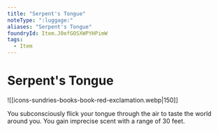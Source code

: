 ```yaml
---
title: "Serpent's Tongue"
noteType: ":luggage:"
aliases: "Serpent's Tongue"
foundryId: Item.J0efGOSXWPYHPimW
tags:
  - Item
---
```


# Serpent's Tongue
![[icons-sundries-books-book-red-exclamation.webp|150]]

You subconsciously flick your tongue through the air to taste the world around you. You gain imprecise scent with a range of 30 feet.
